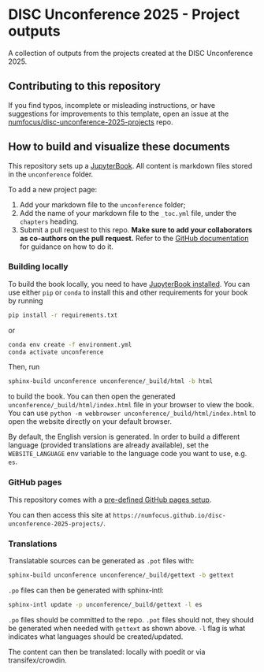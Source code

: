 # DISC Unconference 2025 - Project outputs

A collection of outputs from the projects created at the DISC Unconference 2025.

## Contributing to this repository

If you find typos, incomplete or misleading instructions, or have suggestions for improvements to this template, open an issue at the [numfocus/disc-unconference-2025-projects](https://github.com/numfocus/disc-unconference-2025-projects) repo.

## How to build and visualize these documents

This repository sets up a [JupyterBook](https://jupyterbook.org/en/stable/start/your-first-book.html). All content is markdown files stored in the `unconference` folder.

To add a new project page:

1. Add your markdown file to the `unconference` folder;
2. Add the name of your markdown file to the `_toc.yml` file, under the `chapters` heading.
3. Submit a pull request to this repo. **Make sure to add your collaborators as co-authors on the pull request.** Refer to the [GitHub documentation](https://docs.github.com/pt/pull-requests/committing-changes-to-your-project/creating-and-editing-commits/creating-a-commit-with-multiple-authors) for guidance on how to do it.

### Building locally

To build the book locally, you need to have [JupyterBook installed](https://jupyterbook.org/en/stable/install.html). You can use either `pip` or `conda` to install this and other requirements for your book by running

```bash
pip install -r requirements.txt
```

or

```bash
conda env create -f environment.yml
conda activate unconference
```

Then, run

```bash
sphinx-build unconference unconference/_build/html -b html
```

to build the book. You can then open the generated `unconference/_build/html/index.html` file in your browser to view the book. You can use `python -m webbrowser unconference/_build/html/index.html` to open the website directly on your default browser.

By default, the English version is generated. In order to build a different language
(provided translations are already available), set the `WEBSITE_LANGUAGE` env variable
to the language code you want to use, e.g. `es`.

### GitHub pages

This repository comes with a [pre-defined GitHub pages setup](https://github.com/numfocus/disc-unconference-2025-projects/blob/main/.github/workflows/pages.yml).

You can then access this site at `https://numfocus.github.io/disc-unconference-2025-projects/`.

### Translations

Translatable sources can be generated as `.pot` files with:

```bash
sphinx-build unconference unconference/_build/gettext -b gettext
```

`.po` files can then be generated with sphinx-intl:

```bash
sphinx-intl update -p unconference/_build/gettext -l es
```

`.po` files should be committed to the repo. `.pot` files should not, they should be generated when
needed with `gettext` as shown above. `-l` flag is what indicates what languages should be
created/updated.

The content can then be translated: locally with poedit or via transifex/crowdin.
